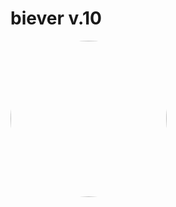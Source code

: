 # biever v.10

<img src="https://github.com/mdphuc/beaver/assets/41264640/9ced9565-acc9-443f-a926-0a2b59838352" style="width:250px; height:auto; border-radius:50%">

